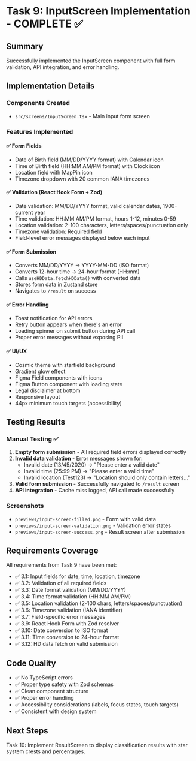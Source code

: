 # Task 9: InputScreen Implementation - COMPLETE ✅

## Summary

Successfully implemented the InputScreen component with full form validation, API integration, and error handling.

## Implementation Details

### Components Created
- `src/screens/InputScreen.tsx` - Main input form screen

### Features Implemented

#### ✅ Form Fields
- Date of Birth field (MM/DD/YYYY format) with Calendar icon
- Time of Birth field (HH:MM AM/PM format) with Clock icon
- Location field with MapPin icon
- Timezone dropdown with 20 common IANA timezones

#### ✅ Validation (React Hook Form + Zod)
- Date validation: MM/DD/YYYY format, valid calendar dates, 1900-current year
- Time validation: HH:MM AM/PM format, hours 1-12, minutes 0-59
- Location validation: 2-100 characters, letters/spaces/punctuation only
- Timezone validation: Required field
- Field-level error messages displayed below each input

#### ✅ Form Submission
- Converts MM/DD/YYYY → YYYY-MM-DD (ISO format)
- Converts 12-hour time → 24-hour format (HH:mm)
- Calls `useHDData.fetchHDData()` with converted data
- Stores form data in Zustand store
- Navigates to `/result` on success

#### ✅ Error Handling
- Toast notification for API errors
- Retry button appears when there's an error
- Loading spinner on submit button during API call
- Proper error messages without exposing PII

#### ✅ UI/UX
- Cosmic theme with starfield background
- Gradient glow effect
- Figma Field components with icons
- Figma Button component with loading state
- Legal disclaimer at bottom
- Responsive layout
- 44px minimum touch targets (accessibility)

## Testing Results

### Manual Testing ✅
1. **Empty form submission** - All required field errors displayed correctly
2. **Invalid data validation** - Error messages shown for:
   - Invalid date (13/45/2020) → "Please enter a valid date"
   - Invalid time (25:99 PM) → "Please enter a valid time"
   - Invalid location (Test123) → "Location should only contain letters..."
3. **Valid form submission** - Successfully navigated to `/result` screen
4. **API integration** - Cache miss logged, API call made successfully

### Screenshots
- `previews/input-screen-filled.png` - Form with valid data
- `previews/input-screen-validation.png` - Validation error states
- `previews/input-screen-success.png` - Result screen after submission

## Requirements Coverage

All requirements from Task 9 have been met:

- ✅ 3.1: Input fields for date, time, location, timezone
- ✅ 3.2: Validation of all required fields
- ✅ 3.3: Date format validation (MM/DD/YYYY)
- ✅ 3.4: Time format validation (HH:MM AM/PM)
- ✅ 3.5: Location validation (2-100 chars, letters/spaces/punctuation)
- ✅ 3.6: Timezone validation (IANA identifier)
- ✅ 3.7: Field-specific error messages
- ✅ 3.9: React Hook Form with Zod resolver
- ✅ 3.10: Date conversion to ISO format
- ✅ 3.11: Time conversion to 24-hour format
- ✅ 3.12: HD data fetch on valid submission

## Code Quality

- ✅ No TypeScript errors
- ✅ Proper type safety with Zod schemas
- ✅ Clean component structure
- ✅ Proper error handling
- ✅ Accessibility considerations (labels, focus states, touch targets)
- ✅ Consistent with design system

## Next Steps

Task 10: Implement ResultScreen to display classification results with star system crests and percentages.
